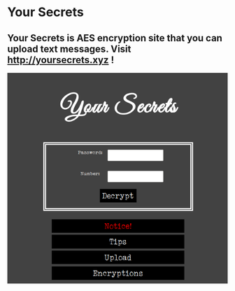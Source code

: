 Your Secrets
=============
Your Secrets is AES encryption site that you can upload text messages. Visit http://yoursecrets.xyz !
-------------
![Site Main Page](/img/github_readme_img.png)
